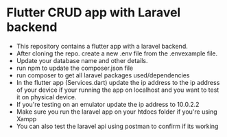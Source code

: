 # Flutter CRUD app with Laravel backend

- This repository contains a flutter app with a laravel backend. 
- After cloning the repo. create a new .env file from the .envexample file.
- Update your database name and other details. 
- run npm to update the composer.json file
- run composer to get all laravel packages used/dependencies
- In the flutter app (Services.dart) update the ip address to the ip address of your device if your running the app on localhost and you want to test it on physical device.
- If you're testing on an emulator update the ip address to 10.0.2.2
- Make sure you run the laravel app on your htdocs folder if you're using Xampp
- You can also test the laravel api using postman to confirm if its working